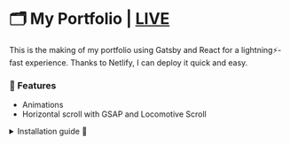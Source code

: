 # :card_index_dividers: My Portfolio | [LIVE](https://linh-tech.netlify.app/)
This is the making of my portfolio using Gatsby and React for a lightning:zap:-fast experience. Thanks to Netlify, I can deploy it quick and easy.

### :round_pushpin: Features 
- Animations
- Horizontal scroll with GSAP and Locomotive Scroll 

<details>
<summary> Installation guide 🚀 </summary>

To run this project on your local machine. Clone this repository. After that, run this command in the command-line.
```
npm init 
npm install
```
That should be it. Now if you want to see the website locally, use the command:
If you have gatsby CLI installed globally,
```
gatsby develop 
```
or
```
npm run dev
```
If you run into any problem, check out [Gatsby docs](https://www.gatsbyjs.com/docs)
If not, congratulations! And enjoy!  :tada:
